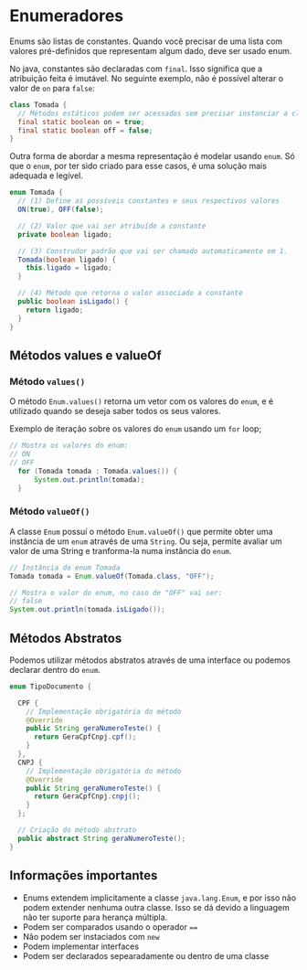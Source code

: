 # Enumeradores

Enums são listas de constantes. Quando você precisar de uma lista com valores pré-definidos que representam algum dado, deve ser usado enum.

No java, constantes são declaradas com `final`. Isso significa que a atribuição feita é imutável. No seguinte exemplo, não é possível alterar o valor de `on` para `false`:

```java
class Tomada {
  // Métodos estáticos podem ser acessados sem precisar instanciar a classe.
  final static boolean on = true;
  final static boolean off = false;
}
```

Outra forma de abordar a mesma representação é modelar usando `enum`. Só que o `enum`, por ter sido criado para esse casos, é uma solução mais adequada e legível.

```java
enum Tomada {
  // (1) Define as possíveis constantes e seus respectivos valores
  ON(true), OFF(false);

  // (2) Valor que vai ser atribuído a constante
  private boolean ligado;

  // (3) Construdor padrão que vai ser chamado automaticamente em 1.
  Tomada(boolean ligado) {
    this.ligado = ligado;
  }

  // (4) Método que retorna o valor associado a constante
  public boolean isLigado() {
    return ligado;
  }
}
```

## Métodos values e valueOf
### Método `values()`
O método `Enum.values()` retorna um vetor com os valores do `enum`, e é utilizado quando se deseja saber todos os seus valores.

Exemplo de iteração sobre os valores do `enum` usando um `for` loop;

```java
// Mostra os valores do enum:
// ON
// OFF
  for (Tomada tomada : Tomada.values()) {
      System.out.println(tomada);
  }
```

### Método `valueOf()`
A classe `Enum` possuí o método `Enum.valueOf()` que permite obter uma instância de um `enum` através de uma `String`. Ou seja, permite avaliar um valor de uma String e tranforma-la numa instância do `enum`.

```java
// Instância do enum Tomada
Tomada tomada = Enum.valueOf(Tomada.class, "OFF");

// Mostra o valor do enum, no caso de "OFF" vai ser:
// false
System.out.println(tomada.isLigado());
```

## Métodos Abstratos
Podemos utilizar métodos abstratos através de uma interface ou podemos declarar dentro do `enum`.

```java
enum TipoDocumento {

  CPF {
    // Implementação obrigatória do método
    @Override
    public String geraNumeroTeste() {
      return GeraCpfCnpj.cpf();
    }
  },
  CNPJ {
    // Implementação obrigatória do método
    @Override
    public String geraNumeroTeste() {
      return GeraCpfCnpj.cnpj();
    }
  };

  // Criação do método abstrato
  public abstract String geraNumeroTeste();
}
```


## Informações importantes
- Enums extendem implicitamente a classe `java.lang.Enum`, e por isso não podem extender nenhuma outra classe. Isso se dá devido a linguagem não ter suporte para herança múltipla.
- Podem ser comparados usando o operador `==`
- Não podem ser instaciados com `new`
- Podem implementar interfaces
- Podem ser declarados sepearadamente ou dentro de uma classe
